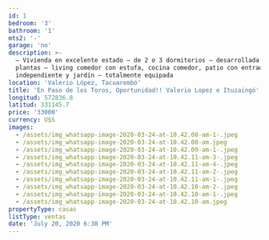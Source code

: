 ```yaml
---
id: 1
bedroom: '3'
bathroom: '1'
mts2: '-'
garage: 'no'
description: >-
  – Vivienda en excelente estado – de 2 o 3 dormitorios – desarrollada en 2
  plantas – living comedor con estufa, cocina comedor, patio con entrada
  independiente y jardín – totalmente equipada
location: 'Valerio López, Tacuarembó'
title: 'En Paso de los Toros, Oportunidad!! Valerio Lopez e Ituzaingó'
longitud: 572836.8
latitud: 331145.7
price: '33000'
currency: U$S
images:
  - /assets/img_whatsapp-image-2020-03-24-at-10.42.08-am-1-.jpeg
  - /assets/img_whatsapp-image-2020-03-24-at-10.42.08-am.jpeg
  - /assets/img_whatsapp-image-2020-03-24-at-10.42.09-am-1-.jpeg
  - /assets/img_whatsapp-image-2020-03-24-at-10.42.11-am-3-.jpeg
  - /assets/img_whatsapp-image-2020-03-24-at-10.42.11-am-4-.jpeg
  - /assets/img_whatsapp-image-2020-03-24-at-10.42.11-am-2-.jpeg
  - /assets/img_whatsapp-image-2020-03-24-at-10.42.11-am-1-.jpeg
  - /assets/img_whatsapp-image-2020-03-24-at-10.42.10-am-2-.jpeg
  - /assets/img_whatsapp-image-2020-03-24-at-10.42.10-am-1-.jpeg
  - /assets/img_whatsapp-image-2020-03-24-at-10.42.10-am.jpeg
propertyType: casas
listType: ventas
date: 'July 20, 2020 6:38 PM'
---
```


